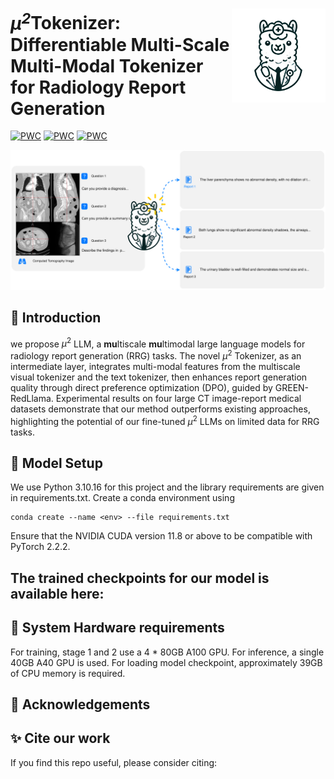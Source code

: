 <p>
  <h1>
    <img src="./assets/logo.png" height=150px align="right"/>
   <var>&micro<sup>2</sup></var>Tokenizer: Differentiable Multi-Scale Multi-Modal Tokenizer for Radiology Report Generation
  </h1>
</p>

[![PWC](https://img.shields.io/badge/%F0%9F%93%8E%20arXiv-Paper-red)](https://arxiv.org/pdf/)
[![PWC](https://img.shields.io/badge/%F0%9F%8C%8E%20Website-Official%20Page-blue)]()
[![PWC](https://img.shields.io/badge/HuggingFace-Demo-Green)]()



<p align="center">
  <img src="./assets/cover.svg">
</p>

## 🚀 Introduction

we propose $\mu^2$ LLM, a **mu**ltiscale **mu**ltimodal large language models for radiology report generation (RRG) tasks. The novel ${\mu}^2$ Tokenizer, as an intermediate layer, integrates multi-modal features from the multiscale visual tokenizer and the text tokenizer, then enhances report generation quality through direct preference optimization (DPO), guided by GREEN-RedLlama. Experimental results on four large CT image-report medical datasets demonstrate that our method outperforms existing approaches, highlighting the potential of our fine-tuned $\mu^2$ LLMs on limited data for RRG tasks.

## 🤖 Model Setup

We use Python 3.10.16 for this project and the library requirements are given in requirements.txt. Create a conda environment using

```
conda create --name <env> --file requirements.txt
```

Ensure that the NVIDIA CUDA version 11.8 or above to be compatible with PyTorch 2.2.2.


The trained checkpoints for our model is available here:
- 


## 🧰 System Hardware requirements

For training, stage 1 and 2 use a 4 * 80GB A100 GPU. For inference, a single 40GB A40 GPU is used. For loading model checkpoint, approximately 39GB of CPU memory is required.

## 🫡 Acknowledgements



## ✨ Cite our work

If you find this repo useful, please consider citing: 

```bibtex

```